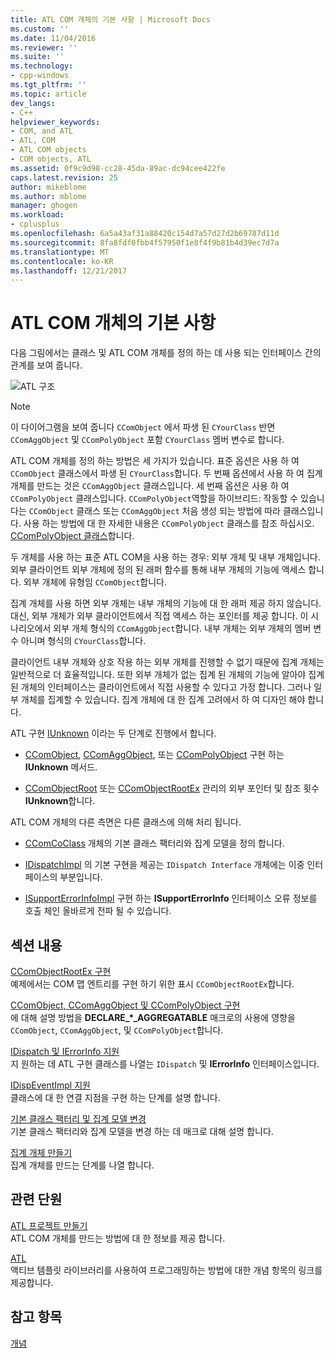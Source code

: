 ```yaml
---
title: ATL COM 개체의 기본 사항 | Microsoft Docs
ms.custom: ''
ms.date: 11/04/2016
ms.reviewer: ''
ms.suite: ''
ms.technology:
- cpp-windows
ms.tgt_pltfrm: ''
ms.topic: article
dev_langs:
- C++
helpviewer_keywords:
- COM, and ATL
- ATL, COM
- ATL COM objects
- COM objects, ATL
ms.assetid: 0f9c9d98-cc28-45da-89ac-dc94cee422fe
caps.latest.revision: 25
author: mikeblome
ms.author: mblome
manager: ghogen
ms.workload:
- cplusplus
ms.openlocfilehash: 6a5a43af31a88420c154d7a57d27d2b69787d11d
ms.sourcegitcommit: 8fa8fdf0fbb4f57950f1e8f4f9b81b4d39ec7d7a
ms.translationtype: MT
ms.contentlocale: ko-KR
ms.lasthandoff: 12/21/2017
---
```

# <a name="fundamentals-of-atl-com-objects"></a>ATL COM 개체의 기본 사항
다음 그림에서는 클래스 및 ATL COM 개체를 정의 하는 데 사용 되는 인터페이스 간의 관계를 보여 줍니다.  
  
 ![ATL 구조](../atl/media/vc307y1.gif "vc307y1")  
  
> [!NOTE]
>  이 다이어그램을 보여 줍니다 `CComObject` 에서 파생 된 `CYourClass` 반면 `CComAggObject` 및 `CComPolyObject` 포함 `CYourClass` 멤버 변수로 합니다.  
  
 ATL COM 개체를 정의 하는 방법은 세 가지가 있습니다. 표준 옵션은 사용 하 여 `CComObject` 클래스에서 파생 된 `CYourClass`합니다. 두 번째 옵션에서 사용 하 여 집계 개체를 만드는 것은 `CComAggObject` 클래스입니다. 세 번째 옵션은 사용 하 여 `CComPolyObject` 클래스입니다. `CComPolyObject`역할을 하이브리드: 작동할 수 있습니다는 `CComObject` 클래스 또는 `CComAggObject` 처음 생성 되는 방법에 따라 클래스입니다. 사용 하는 방법에 대 한 자세한 내용은 `CComPolyObject` 클래스를 참조 하십시오. [CComPolyObject 클래스](../atl/reference/ccompolyobject-class.md)합니다.  
  
 두 개체를 사용 하는 표준 ATL COM을 사용 하는 경우: 외부 개체 및 내부 개체입니다. 외부 클라이언트 외부 개체에 정의 된 래퍼 함수를 통해 내부 개체의 기능에 액세스 합니다. 외부 개체에 유형임 `CComObject`합니다.  
  
 집계 개체를 사용 하면 외부 개체는 내부 개체의 기능에 대 한 래퍼 제공 하지 않습니다. 대신, 외부 개체가 외부 클라이언트에서 직접 액세스 하는 포인터를 제공 합니다. 이 시나리오에서 외부 개체 형식의 `CComAggObject`합니다. 내부 개체는 외부 개체의 멤버 변수 아니며 형식의 `CYourClass`합니다.  
  
 클라이언트 내부 개체와 상호 작용 하는 외부 개체를 진행할 수 없기 때문에 집계 개체는 일반적으로 더 효율적입니다. 또한 외부 개체가 없는 집계 된 개체의 기능에 알아야 집계 된 개체의 인터페이스는 클라이언트에서 직접 사용할 수 있다고 가정 합니다. 그러나 일부 개체를 집계할 수 있습니다. 집계 개체에 대 한 집계 고려에서 하 여 디자인 해야 합니다.  
  
 ATL 구현 [IUnknown](http://msdn.microsoft.com/library/windows/desktop/ms680509) 이라는 두 단계로 진행에서 합니다.  
  
-   [CComObject](../atl/reference/ccomobject-class.md), [CComAggObject](../atl/reference/ccomaggobject-class.md), 또는 [CComPolyObject](../atl/reference/ccompolyobject-class.md) 구현 하는 **IUnknown** 메서드.  
  
-   [CComObjectRoot](../atl/reference/ccomobjectroot-class.md) 또는 [CComObjectRootEx](../atl/reference/ccomobjectrootex-class.md) 관리의 외부 포인터 및 참조 횟수 **IUnknown**합니다.  
  
 ATL COM 개체의 다른 측면은 다른 클래스에 의해 처리 됩니다.  
  
-   [CComCoClass](../atl/reference/ccomcoclass-class.md) 개체의 기본 클래스 팩터리와 집계 모델을 정의 합니다.  
  
-   [IDispatchImpl](../atl/reference/idispatchimpl-class.md) 의 기본 구현을 제공는 `IDispatch Interface` 개체에는 이중 인터페이스의 부분입니다.  
  
-   [ISupportErrorInfoImpl](../atl/reference/isupporterrorinfoimpl-class.md) 구현 하는 **ISupportErrorInfo** 인터페이스 오류 정보를 호출 체인 올바르게 전파 될 수 있습니다.  
  
## <a name="in-this-section"></a>섹션 내용  
 [CComObjectRootEx 구현](../atl/implementing-ccomobjectrootex.md)  
 예제에서는 COM 맵 엔트리를 구현 하기 위한 표시 `CComObjectRootEx`합니다.  
  
 [CComObject, CComAggObject 및 CComPolyObject 구현](../atl/implementing-ccomobject-ccomaggobject-and-ccompolyobject.md)  
 에 대해 설명 방법을 **DECLARE_\*_AGGREGATABLE** 매크로의 사용에 영향을 `CComObject`, `CComAggObject`, 및 `CComPolyObject`합니다.  
  
 [IDispatch 및 IErrorInfo 지원](../atl/supporting-idispatch-and-ierrorinfo.md)  
 지 원하는 데 ATL 구현 클래스를 나열는 `IDispatch` 및 **IErrorInfo** 인터페이스입니다.  
  
 [IDispEventImpl 지원](../atl/supporting-idispeventimpl.md)  
 클래스에 대 한 연결 지점을 구현 하는 단계를 설명 합니다.  
  
 [기본 클래스 팩터리 및 집계 모델 변경](../atl/changing-the-default-class-factory-and-aggregation-model.md)  
 기본 클래스 팩터리와 집계 모델을 변경 하는 데 매크로 대해 설명 합니다.  
  
 [집계 개체 만들기](../atl/creating-an-aggregated-object.md)  
 집계 개체를 만드는 단계를 나열 합니다.  
  
## <a name="related-sections"></a>관련 단원  
 [ATL 프로젝트 만들기](../atl/reference/creating-an-atl-project.md)  
 ATL COM 개체를 만드는 방법에 대 한 정보를 제공 합니다.  
  
 [ATL](../atl/active-template-library-atl-concepts.md)  
 액티브 템플릿 라이브러리를 사용하여 프로그래밍하는 방법에 대한 개념 항목의 링크를 제공합니다.  
  
## <a name="see-also"></a>참고 항목  
 [개념](../atl/active-template-library-atl-concepts.md)

